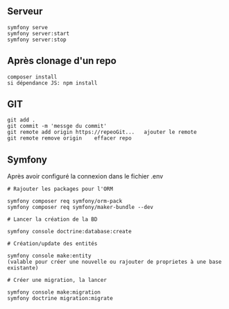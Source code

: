 ## Serveur
```
symfony serve
symfony server:start
symfony server:stop
```
## Après clonage d'un repo
```
composer install
si dépendance JS: npm install
```
## GIT
```
git add .
git commit -m 'messge du commit'
git remote add origin https://repeoGit...   ajouter le remote
git remote remove origin    effacer repo
```

## Symfony

Après avoir configuré la connexion dans le fichier .env

```
# Rajouter les packages pour l'ORM

symfony composer req symfony/orm-pack
symfony composer req symfony/maker-bundle --dev
```
```
# Lancer la création de la BD

symfony console doctrine:database:create
```
```
# Création/update des entités

symfony console make:entity 
(valable pour créer une nouvelle ou rajouter de proprietes à une base existante)
```
```
# Créer une migration, la lancer

symfony console make:migration
symfony doctrine migration:migrate
```